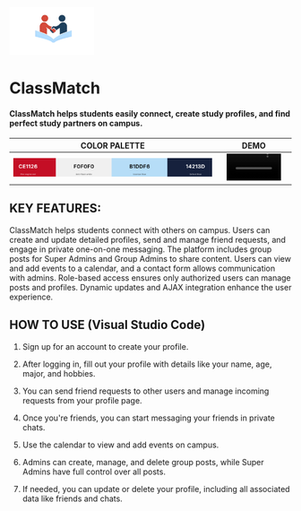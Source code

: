<div style ="align: center;">
  <img style="width: 30%;" src="new-logo.png" alt="project image">  
  
  # **ClassMatch**

  #### ClassMatch helps students easily connect, create study profiles, and find perfect study partners on campus.

  

  COLOR PALETTE            |  DEMO
:-------------------------:|:-------------------------:
<img style="width: 100%;" src="ColorPal.png" alt="Color Palette">   |  <video width=80% controls><source src="preview.mp4" type="video/mp4">DEMO Video</video>
</div>

## **KEY FEATURES:**
ClassMatch helps students connect with others on campus. Users can create and update detailed profiles, send and manage friend requests, and engage in private one-on-one messaging. The platform includes group posts for Super Admins and Group Admins to share content. Users can view and add events to a calendar, and a contact form allows communication with admins. Role-based access ensures only authorized users can manage posts and profiles. Dynamic updates and AJAX integration enhance the user experience.
## **HOW TO USE (Visual Studio Code)**

1. Sign up for an account to create your profile.

2. After logging in, fill out your profile with details like your name, age, major, and hobbies.

3. You can send friend requests to other users and manage incoming requests from your profile page.

4. Once you're friends, you can start messaging your friends in private chats.

5. Use the calendar to view and add events on campus.

6. Admins can create, manage, and delete group posts, while Super Admins have full control over all posts.

7. If needed, you can update or delete your profile, including all associated data like friends and chats.
